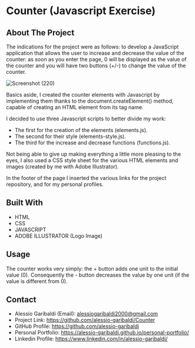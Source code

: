 # Counter (Javascript Exercise)

## About The Project

The indications for the project were as follows:
to develop a JavaScript application that allows the user to increase and decrease the value of the counter: as soon as you enter the page, 0 will be displayed as the value of the counter and you will have two buttons (+/-) to change the value of the counter.

![Screenshot (220)](https://user-images.githubusercontent.com/114823186/200327621-3c26c239-6abe-45e6-b595-6cc47a786092.png)

Basics aside, I created the counter elements with Javascript by implementing them thanks to the document.createElement() method, capable of creating an HTML element from its tag name.

I decided to use three Javascript scripts to better divide my work:
- The first for the creation of the elements (elements.js).
- The second for their style (elements-style.js).
- The third for the increase and decrease functions (functions.js).

Not being able to give up making everything a little more pleasing to the eyes, I also used a CSS style sheet for the various HTML elements and images (created by me with Adobe Illustrator).

In the footer of the page I inserted the various links for the project repository, and for my personal profiles.

## Built With
- HTML 
- CSS
- JAVASCRIPT
- ADOBE ILLUSTRATOR (Logo Image)

## Usage
The counter works very simply: the + button adds one unit to the initial value (0).
Consequently the - button decreases the value by one unit (if the value is different from 0).

## Contact
- Alessio Garibaldi (Email): alessiogaribaldi2000@gmail.com
- Project Link: https://github.com/alessio-garibaldi/Counter
- GitHub Profile: https://github.com/alessio-garibaldi
- Personal Portfolio: https://alessio-garibaldi.github.io/personal-portfolio/
- Linkedin Profile: https://www.linkedin.com/in/alessio-garibaldi/


